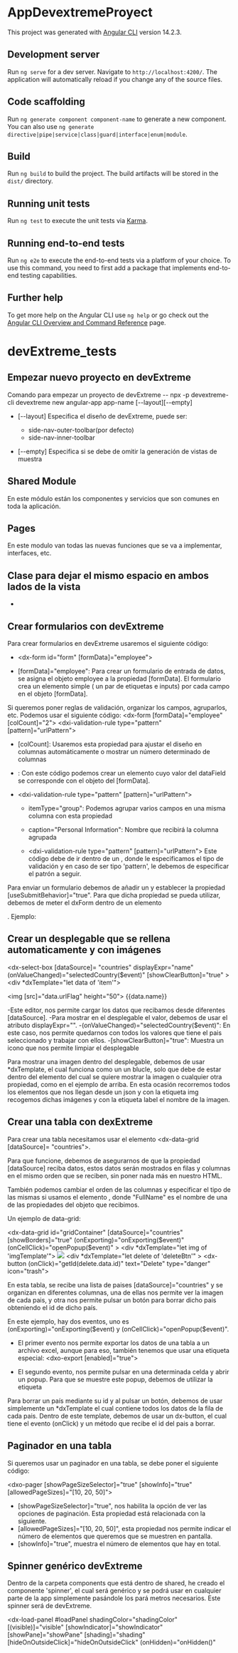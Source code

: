 # AppDevextremeProyect

This project was generated with [Angular CLI](https://github.com/angular/angular-cli) version 14.2.3.

## Development server

Run `ng serve` for a dev server. Navigate to `http://localhost:4200/`. The application will automatically reload if you change any of the source files.

## Code scaffolding

Run `ng generate component component-name` to generate a new component. You can also use `ng generate directive|pipe|service|class|guard|interface|enum|module`.

## Build

Run `ng build` to build the project. The build artifacts will be stored in the `dist/` directory.

## Running unit tests

Run `ng test` to execute the unit tests via [Karma](https://karma-runner.github.io).

## Running end-to-end tests

Run `ng e2e` to execute the end-to-end tests via a platform of your choice. To use this command, you need to first add a package that implements end-to-end testing capabilities.

## Further help

To get more help on the Angular CLI use `ng help` or go check out the [Angular CLI Overview and Command Reference](https://angular.io/cli) page.
# devExtreme_tests


## Empezar nuevo proyecto en devExtreme

Comando para empezar un proyecto de devExtreme 
-- npx -p devextreme-cli devextreme new angular-app app-name [--layout][--empty]

- [--layout] Especifica el diseño de devExtreme, puede ser: 
    - side-nav-outer-toolbar(por defecto)
    - side-nav-inner-toolbar

- [--empty] Especifica si se debe de omitir la generación de vistas de muestra


## Shared Module

En este módulo están los componentes y servicios que son comunes en toda la aplicación.

## Pages 

En este modulo van todas las nuevas funciones que se va a implementar, interfaces, etc.

## Clase para dejar el mismo espacio en ambos lados de la vista

- <div class="responsive-paddings"></div> 

## Crear formularios con devExtreme

Para crear formularios en devExtreme usaremos el siguiente código:

- <dx-form id="form" [formData]="employee">
    <!-- Configuration goes here -->
  </dx-form>

- [formData]="employee": Para crear un formulario de entrada de datos, se asigna el objeto employee a la propiedad [formData]. El formulario crea un elemento simple ( un par de etiquetas e inputs) por cada campo en el objeto [formData].


Si queremos poner reglas de validación, organizar los campos, agruparlos, etc. Podemos usar el siguiente código:
    <dx-form
    [formData]="employee"
    [colCount]="2">
        <dxi-item 
            itemType="group" 
            caption="Personal Information">
            <dxi-item dataField="name"></dxi-item>
            <dxi-item dataField="position"></dxi-item>
            <dxi-item dataField="hireDate"></dxi-item>
            <dxi-item dataField="officeNumber"></dxi-item>
        </dxi-item>
        <dxi-item itemType="group" caption="Contacts">
            <dxi-item dataField="phone">
                <dxi-validation-rule type="pattern" [pattern]="urlPattern"></dxi-validation-rule>
            </dxi-item>
            <dxi-item dataField="skype"></dxi-item>
            <dxi-item dataField="email"></dxi-item>
        </dx-item>
    </dx-form>

- [colCount]: Usaremos esta propiedad para ajustar el diseño en columnas automáticamente o mostrar un número determinado de columnas
- <dxi-item dataField=""></dxi-item>: Con este código podemos crear un elemento cuyo valor del dataField se corresponde con el objeto del [formData].
- <dxi-item 
            itemType="group" 
            caption="Personal Information">
            <dxi-validation-rule type="pattern" [pattern]="urlPattern"></dxi-validation-rule>
  </dxi-item>

  - itemType="group": Podemos agrupar varios campos en una misma columna con esta propiedad
  - caption="Personal Information": Nombre que recibirá la columna agrupada

  - <dxi-validation-rule type="pattern" 
                         [pattern]="urlPattern">
    </dxi-validation-rule>
    Este código debe de ir dentro de un <dxi-item></dxi-item>, donde le especificamos el tipo de validación y en caso de ser tipo 'pattern', le debemos de especificar el patrón a seguir.


Para enviar un formulario debemos de añadir un <dx-button> y establecer la propiedad [useSubmitBehavior]="true". Para que dicha propiedad se pueda utilizar, debemos de meter el dxForm dentro de un elemento <form>. Ejemplo:

<form action="/employee-page" (submit)="handleSubmit($event)">
    <dx-form
        [formData]="employee"
        [colCount]="2">
        <dxi-item 
            itemType="group" 
            caption="Personal Information"
            [colCount]="2">
            <dxi-item dataField="name" [isRequired]="true">
            </dxi-item>
            <dxi-item dataField="officeNumber">
                <dxi-validation-rule type="numeric">
                </dxi-validation-rule>
            </dxi-item>
            <dxi-item dataField="email">
                <dxi-validation-rule type="email">
                </dxi-validation-rule>
            </dxi-item>
        </dxi-item>
        <dx-button class="fields--btnContainer--btnSubmit" text="Save" type="success" [useSubmitBehavior]="true"
                    icon="save" ></dx-button>
    </dx-form>
</form>


## Crear un desplegable que se rellena automaticamente y con imágenes

<dx-select-box
        [dataSource]= "countries"
        displayExpr="name"
        (onValueChanged)="selectedCountry($event)"
        [showClearButton]="true"
        >
            <div *dxTemplate="let data of 'item'">
                <div class="dataContainer--data">
                    <img [src]="data.urlFlag" height="50">
                    <label>{{data.name}}</label>
                </div>
            </div>
</dx-select-box>

-Este editor, nos permite cargar los datos que recibamos desde diferentes [dataSource].
-Para mostrar en el desplegable el valor, debemos de usar el atributo displayExpr="".
-(onValueChanged)="selectedCountry($event)": En este caso, nos permite quedarnos con todos los valores que tiene el pais seleccionado y trabajar con ellos.
-[showClearButton]="true": Muestra un icono que nos permite limpiar el desplegable

Para mostrar una imagen dentro del desplegable, debemos de usar *dxTemplate, el cual funciona como un un blucle, solo que debe de estar dentro del elemento del cual se quiere mostrar la imagen o cualquier otra propiedad, como en el ejemplo de arriba. En esta ocasión recorremos todos los elementos que nos llegan desde un json y con la etiqueta img recogemos dichas imágenes y con la etiqueta label el nombre de la imagen.


## Crear una tabla con dexExtreme

Para crear una tabla necesitamos usar el elemento <dx-data-grid [dataSource]= "countries"></dx-data-grid>.

Para que funcione, debemos de asegurarnos de que la propiedad [dataSource] reciba datos, estos datos serán mostrados en filas y columnas en el mismo orden que se reciben, sin poner nada más en nuestro HTML.

También podemos cambiar el orden de las columnas y especificar el tipo de las mismas si usamos el elemento <dxi-column dataField="FullName"></dxi-column>, donde "FullName" es el nombre de una de las propiedades del objeto que recibimos. 

Un ejemplo de data-grid:

<dx-data-grid 
            id="gridContainer" 
            [dataSource]="countries" 
            [showBorders]="true"
            (onExporting)="onExporting($event)"
            (onCellClick)="openPopup($event)"
            >
            <dxi-column dataField="name"></dxi-column>
            <dxi-column dataField="region"></dxi-column>
            <dxi-column dataField="language"></dxi-column>
            <dxi-column dataField="population"></dxi-column>
            <dxi-column dataField="notes"></dxi-column>
            <dxi-column dataField="urlFlag" cellTemplate="imgTemplate"></dxi-column>
                <div *dxTemplate="let img of 'imgTemplate'">
                    <img src="{{ img.value }}" class="imgBackground" />
                </div>
            <dxi-column cellTemplate="deleteBtn" caption="Delete">
                <div *dxTemplate="let delete of 'deleteBtn'" >
                    <dx-button (onClick)="getId(delete.data.id)" text="Delete" type="danger" icon="trash"></dx-button>
                </div>
            </dxi-column>
</dx-data-grid>

En esta tabla, se recibe una lista de paises [dataSource]="countries" y se organizan en diferentes columnas, una de ellas nos permite ver la imagen de cada pais, y otra nos permite pulsar un botón para borrar dicho pais obteniendo el id de dicho país.

En este ejemplo, hay dos eventos, uno es (onExporting)="onExporting($event) y (onCellClick)="openPopup($event)".

- El primer evento nos permite exportar los datos de una tabla a un archivo excel, aunque para eso, también tenemos que usar una etiqueta especial: <dxo-export [enabled]="true"></dxo-export>

- El segundo evento, nos permite pulsar en una determinada celda y abrir un popup. Para que se muestre este popup, debemos de utilizar la etiqueta <dx-popup>


Para borrar un país mediante su id y al pulsar un botón, debemos de usar simplemente un *dxTemplate el cual contiene todos los datos de la fila de cada pais. Dentro de este template, debemos de usar un dx-button, el cual tiene el evento (onClick) y un método que recibe el id del pais a borrar.

## Paginador en una tabla

Si queremos usar un paginador en una tabla, se debe poner el siguiente código:

<dxo-pager 
            [showPageSizeSelector]="true" 
            [showInfo]="true" 
            [allowedPageSizes]="[10, 20, 50]">
</dxo-pager>

- [showPageSizeSelector]="true", nos habilita la opción de ver las opciones de paginación. Esta propiedad está relacionada con la siguiente.
- [allowedPageSizes]="[10, 20, 50]", esta propiedad nos permite indicar el número de elementos que queremos que se muestren en pantalla.
- [showInfo]="true", muestra el número de elementos que hay en total.


## Spinner genérico devExtreme

Dentro de la carpeta components que está dentro de shared, he creado el componente 'spinner', el cual será genérico y se podrá usar en cualquier parte de la app simplemente pasándole los pará metros necesarios. Este spinner será de devExtreme.

<dx-load-panel
  #loadPanel
  shadingColor="shadingColor"
  [(visible)]="visible"
  [showIndicator]="showIndicator"
  [showPane]="showPane"
  [shading]="shading"
  [hideOnOutsideClick]="hideOnOutsideClick"
  (onHidden)="onHidden()"
>
</dx-load-panel>


